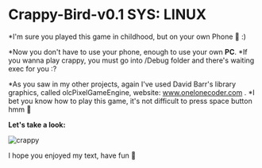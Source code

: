 # Crappy-Bird-v0.1 SYS: LINUX

*I'm sure you played this game in childhood, but on your own Phone 📲 :)

*Now you don't have to use your phone, enough to use your own **PC**.
*If you wanna play crappy, you must go into /Debug folder and there's waiting exec for you :?

*As you saw in my other projects, again I've used David Barr's library graphics, called olcPixelGameEngine, website: www.onelonecoder.com .
*I bet you know how to play this game, it's not difficult to press space button hmm 🤔

**Let's take a look:** 

![crappy](https://user-images.githubusercontent.com/30010348/128780782-50147024-7c19-4fe8-98ea-7dae9b41c9df.gif)

I hope you enjoyed my text, have fun 🤠
